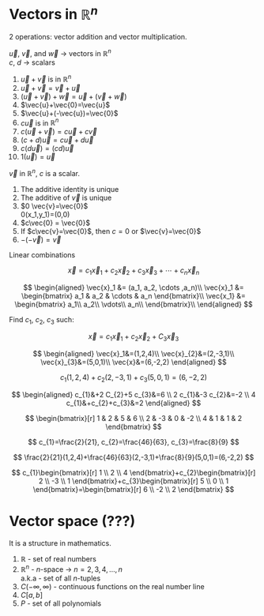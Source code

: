 # Vectors in $\mathbb{R}^n$

2 operations: vector addition and vector multiplication.

$\vec{u}$, $\vec{v}$, and $\vec{w}$ $\rightarrow$ vectors in
$\mathbb{R}^n$\
$c$, $d$ $\rightarrow$ scalars

1.  $\vec{u}+\vec{v}$ is in $\mathbb{R}^n$
2.  $\vec{u}+\vec{v}=\vec{v}+\vec{u}$
3.  $(\vec{u}+\vec{v})+\vec{w}=\vec{u}+(\vec{v}+\vec{w})$
4.  $\vec{u}+\vec{0}=\vec{u}$
5.  $\vec{u}+(-\vec{u})=\vec{0}$
6.  $c\vec{u}$ is in $\mathbb{R}^n$
7.  $c(\vec{u}+\vec{v})=c \vec{u}+c \vec{v}$
8.  $(c+d) \vec{u}=c \vec{u}+d \vec{u}$
9.  $c(d \vec{u})=(c d) \vec{u}$
10. $1(\vec{u})=\vec{u}$

$\vec{v}$ in $\mathbb{R}^{n}$, $c$ is a scalar.

1.  The additive identity is unique
2.  The additive of $\vec{v}$ is unique
3.  $0 \vec{v}=\vec{0}$\
    0(x_1,y_1)=(0,0)
4.  $c\vec{0} = \vec{0}$
5.  If $c\vec{v}=\vec{0}$, then $c=0$ or $\vec{v}=\vec{0}$
6.  $-(-\vec{v})=\vec{v}$

Linear combinations

$$
\vec{x} = c_1 \vec{x}_1 + c_2 \vec{x}_2 + c_3 \vec{x}_3 + \cdots + c_n \vec{x}_n
$$

$$
\begin{aligned}
    \vec{x}_1 &= (a_1, a_2, \cdots ,a_n)\\
    \vec{x}_1 &= \begin{bmatrix}
        a_1 & a_2 & \cdots & a_n
    \end{bmatrix}\\
    \vec{x_1} &= \begin{bmatrix}
        a_1\\
        a_2\\
        \vdots\\
        a_n\\
    \end{bmatrix}\\
\end{aligned}
$$

Find $c_{1}$, $c_{2}$, $c_{3}$ such:

$$
\vec{x}=c_{1} \vec{x}_{1}+c_{2} \vec{x}_{2}+C_{3} \vec{x}_{3}
$$

$$
\begin{aligned}
    \vec{x}_1&=(1,2,4)\\
    \vec{x}_{2}&=(2,-3,1)\\
    \vec{x}_{3}&=(5,0,1)\\
    \vec{x}&=(6,-2,2)
\end{aligned}
$$

$$
c_{1}(1,2,4)+c_{2}(2,-3,1)+c_{3}(5,0,1)=(6,-2,2)
$$

$$
\begin{aligned}
c_{1}&+2 C_{2}+5 c_{3}&=6 \\
2 c_{1}&-3 c_{2}&=-2 \\
4 c_{1}&+c_{2}+c_{3}&=2
\end{aligned}
$$

$$
\begin{bmatrix}[r]
1 & 2 & 5 & 6 \\
2 & -3 & 0 & -2 \\
4 & 1 & 1 & 2
\end{bmatrix}
$$

$$
c_{1}=\frac{2}{21}, c_{2}=\frac{46}{63}, c_{3}=\frac{8}{9}
$$

$$
\frac{2}{21}(1,2,4)+\frac{46}{63}(2,-3,1)+\frac{8}{9}(5,0,1)=(6,-2,2)
$$

$$
c_{1}\begin{bmatrix}[r]
1 \\
2 \\
4
\end{bmatrix}+c_{2}\begin{bmatrix}[r]
2 \\
-3 \\
1
\end{bmatrix}+c_{3}\begin{bmatrix}[r]
5 \\
0 \\
1
\end{bmatrix}=\begin{bmatrix}[r]
6 \\
-2 \\
2
\end{bmatrix}
$$

# Vector space (???)

It is a structure in mathematics.

1.  $\mathbb{R}$ - set of real numbers
2.  $\mathbb{R}^n$ - $n$-space $\rightarrow$ $n=2,3,4,\dots,n$\
    a.k.a - set of all $n$-tuples
3.  $C(-\infty,\infty)$ - continuous functions on the real number line
4.  $C[a,b]$
5.  $P$ - set of all polynomials
